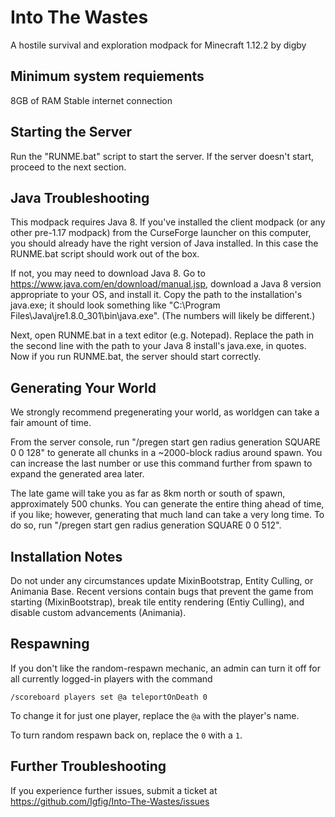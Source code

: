 # Into The Wastes
A hostile survival and exploration modpack for Minecraft 1.12.2
by digby

## Minimum system requiements
8GB of RAM
Stable internet connection

## Starting the Server
Run the "RUNME.bat" script to start the server. If the server doesn't start, proceed to the next section.

## Java Troubleshooting
This modpack requires Java 8. If you've installed the client modpack (or any other pre-1.17 modpack) from the CurseForge launcher on this computer, you should already have the right version of Java installed. In this case the RUNME.bat script should work out of the box. 

If not, you may need to download Java 8. Go to https://www.java.com/en/download/manual.jsp, 
download a Java 8 version appropriate to your OS, and install it. Copy the path to the installation's java.exe; it should look something like "C:\Program Files\Java\jre1.8.0_301\bin\java.exe". (The numbers will likely be different.)

Next, open RUNME.bat in a text editor (e.g. Notepad). Replace the path in the second line with the path to your Java 8 install's java.exe, in quotes. Now if you run RUNME.bat, the server should start correctly.

## Generating Your World
We strongly recommend pregenerating your world, as worldgen can take a fair amount of time.

From the server console, run "/pregen start gen radius generation SQUARE 0 0 128" to generate all chunks in a ~2000-block radius around spawn. You can increase the last number or use this command further from spawn to expand the generated area later. 

The late game will take you as far as 8km north or south of spawn, approximately 500 chunks. You can generate the entire thing ahead of time, if you like; however, generating that much land can take a very long time. To do so, run "/pregen start gen radius generation SQUARE 0 0 512".

## Installation Notes
Do not under any circumstances update MixinBootstrap, Entity Culling, or Animania Base. Recent versions contain bugs that prevent the game from starting (MixinBootstrap), break tile entity rendering (Entiy Culling), and disable custom advancements (Animania).

## Respawning
If you don't like the random-respawn mechanic, an admin can turn it off for all currently logged-in players with the command
```
/scoreboard players set @a teleportOnDeath 0
```
To change it for just one player, replace the `@a` with the player's name.

To turn random respawn back on, replace the `0` with a `1`.

## Further Troubleshooting
If you experience further issues, submit a ticket at https://github.com/Igfig/Into-The-Wastes/issues